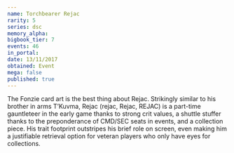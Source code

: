 ```yaml
---
name: Torchbearer Rejac
rarity: 5
series: dsc
memory_alpha:
bigbook_tier: 7
events: 46
in_portal:
date: 13/11/2017
obtained: Event
mega: false
published: true
---
```


The Fonzie card art is the best thing about Rejac. Strikingly similar to his brother in arms T’Kuvma, Rejac (rejac, Rejac, REJAC) is a part-time gauntleteer in the early game thanks to strong crit values, a shuttle stuffer thanks to the preponderance of CMD/SEC seats in events, and a collection piece. His trait footprint outstripes his brief role on screen, even making him a justifiable retrieval option for veteran players who only have eyes for collections.

